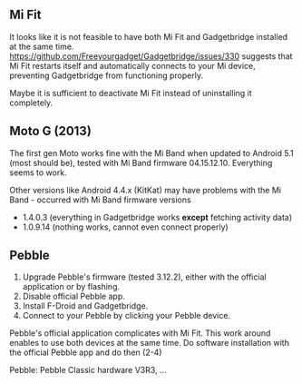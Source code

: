 ## Mi Fit
It looks like it is not feasible to have both Mi Fit and Gadgetbridge installed at the same time. https://github.com/Freeyourgadget/Gadgetbridge/issues/330 suggests that Mi Fit restarts itself and automatically connects to your Mi device, preventing Gadgetbridge from functioning properly.

Maybe it is sufficient to deactivate Mi Fit instead of uninstalling it completely.

## Moto G (2013)

The first gen Moto works fine with the Mi Band when updated to Android 5.1 (most should be), tested with Mi Band firmware 04.15.12.10. Everything seems to work.

Other versions like Android 4.4.x (KitKat) may have problems with the Mi Band - occurred with Mi Band firmware versions 
* 1.4.0.3 (everything in Gadgetbridge works **except** fetching activity data)
* 1.0.9.14 (nothing works, cannot even connect properly)

## Pebble 

1. Upgrade Pebble's firmware (tested 3.12.2), either with the official application or by flashing. 
2. Disable official Pebble app. 
3. Install F-Droid and Gadgetbridge. 
4. Connect to your Pebble by clicking your Pebble device. 

Pebble's official application complicates with Mi Fit. This work around enables to use both devices at the same time. Do software installation with the official Pebble app and do then (2-4)

Pebble: Pebble Classic hardware V3R3, ...    